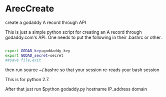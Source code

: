 # ArecCreate
create a godaddy A record through API

This is just a simple python script for creating an A record through godaddy.com's API.  One needs to put the following in their .bashrc or other. 

```bash

export GODAD_key=goddaddy_key 
export GODAD_secret=secret
##save file,exit

```


then run source ~/.bashrc so that your session re-reads your bash session

This is for python 2.7.

After that just run $python godaddy.py hostname IP_address domain 
